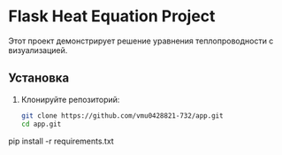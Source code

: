 # Flask Heat Equation Project

Этот проект демонстрирует решение уравнения теплопроводности с визуализацией.

## Установка
1. Клонируйте репозиторий:
   ```bash
   git clone https://github.com/vmu0428821-732/app.git
   cd app.git
pip install -r requirements.txt
